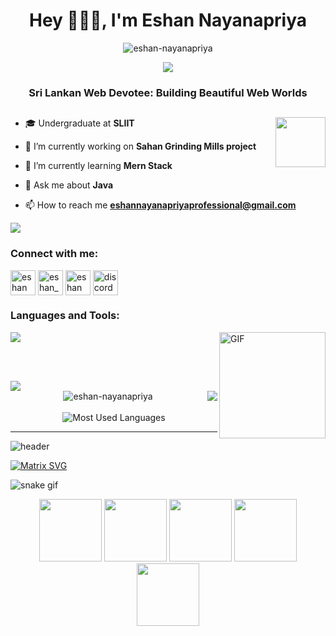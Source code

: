 

<h1 align="center">Hey 👨🏻‍💻, I'm Eshan Nayanapriya</h1>
<p align="center"> <img src="https://komarev.com/ghpvc/?username=eshan-nayanapriya&label=Profile%20views&color=0e75b6&style=flat" alt="eshan-nayanapriya" /> </p>

<p align="center">
  <a href="https://github.com/fairyland0926"><img src="https://readme-typing-svg.herokuapp.com/?lines=Web%20Developer;Full%20Stack-Developer&font=Pacifico&center=true&width=400&height=40&color=58a6ff&vCenter=true&size=26%15"></a>
</p>


<h3 align="center">Sri Lankan Web Devotee: Building Beautiful Web Worlds</h3>

## <picture ><img src = "https://github.com/7oSkaaa/7oSkaaa/blob/main/Images/about_me.gif?raw=true" width="80px" align="right"></picture>
- 🎓 Undergraduate at **SLIIT**
- 🔭 I’m currently working on **Sahan Grinding Mills project**

- 🌱 I’m currently learning **Mern Stack**

- 💬 Ask me about **Java**

- 📫 How to reach me **eshannayanapriyaprofessional@gmail.com**

<img src="https://user-images.githubusercontent.com/73097560/115834477-dbab4500-a447-11eb-908a-139a6edaec5c.gif">



<h3 align="left">Connect with me:</h3>
<p align="left">
<a href="https://fb.com/eshan nayanapriya" target="blank"><img align="center" src="https://raw.githubusercontent.com/rahuldkjain/github-profile-readme-generator/master/src/images/icons/Social/facebook.svg" alt="eshan nayanapriya" height="40" width="40" /></a>
<a href="https://instagram.com/eshan_mr_" target="blank"><img align="center" src="https://raw.githubusercontent.com/rahuldkjain/github-profile-readme-generator/master/src/images/icons/Social/instagram.svg" alt="eshan_mr_" height="40" width="40" /></a>
  <a href="https://linkedin.com/in/eshan nayanapriya" target="blank"><img align="center" src="https://github.com/Scar1109/skill-icons/blob/main/icons/LinkedIn.svg" alt="eshan nayanapriya" height="40" width="40" /></a>
  <a href="https://discordapp.com/users/859742170731118603" target="blank"><img align="center" src="https://user-images.githubusercontent.com/88904952/234982627-019fd336-6248-453c-9b05-97c13fd1d207.png" alt="discord" height="40" width="40" /></a>
</p>






<h3 align="left">Languages and Tools:</h3>
<img align="right" height="170px" alt="GIF" src="https://media.giphy.com/media/CVtNe84hhYF9u/giphy.gif" />
<p align="left">
  <a href="https://skillicons.dev">
    <img src="https://skillicons.dev/icons?i=git,bootstrap,c,arduino,cpp,css,discord,illustrator,blender,express,figma,github,html,java,js,kotlin,linux,php,mongodb,mysql,nodejs,py,react,photoshop,vscode&perline=14" />
  </a>
</p>

</br></br>

<img src="https://user-images.githubusercontent.com/73097560/115834477-dbab4500-a447-11eb-908a-139a6edaec5c.gif">

<div align="center">
<img align="right" src='https://github-readme-stats.vercel.app/api?username=eshan-nayanapriya&show_icons=true&theme=radical&count_private=true'/>

<img  src="https://github-readme-streak-stats.herokuapp.com/?user=eshan-nayanapriya&count_private=true&theme=radical" alt="eshan-nayanapriya" />
</div>
<br>
<div align="center">
<img src = "https://github-readme-stats.vercel.app/api/top-langs/?username=eshan-nayanapriya&show_icons=true&layout=compact&theme=radical" alt="Most Used Languages">
</div>

---

 ![header](https://user-images.githubusercontent.com/59575502/127335491-fdba1874-e943-4d3c-ab8c-678ffe22f8b8.png)

   [![Matrix SVG](https://raw.githubusercontent.com/rodrigograca31/rodrigograca31/master/matrix.svg)](https://www.youtube.com/watch?v=SDkAGkd4NLc) 

   ![snake gif](https://github.com/null3000/null3000/blob/output/github-contribution-grid-snake.svg)

<p align="center">
  <img src="https://media3.giphy.com/media/ln7z2eWriiQAllfVcn/200w.webp" width="100">
   <img src="https://i.giphy.com/media/LMt9638dO8dftAjtco/200.webp" width="100">
   <img src="https://i.giphy.com/media/eNAsjO55tPbgaor7ma/200w.webp" width="100">
   <img src="https://i.giphy.com/media/KzJkzjggfGN5Py6nkT/200.webp" width="100">
   <img src="https://i.giphy.com/media/IdyAQJVN2kVPNUrojM/200.webp" width="100"><br><br>
  <br><br>
</p>
